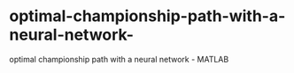 # optimal-championship-path-with-a-neural-network-
optimal championship path with a neural network - MATLAB

